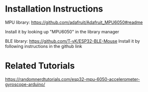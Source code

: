 # Installation Instructions
MPU library: https://github.com/adafruit/Adafruit_MPU6050#readme

Install it by looking up "MPU6050" in the library manager

BLE library: https://github.com/T-vK/ESP32-BLE-Mouse
Install it by following instructions in the github link

# Related Tutorials
https://randomnerdtutorials.com/esp32-mpu-6050-accelerometer-gyroscope-arduino/
